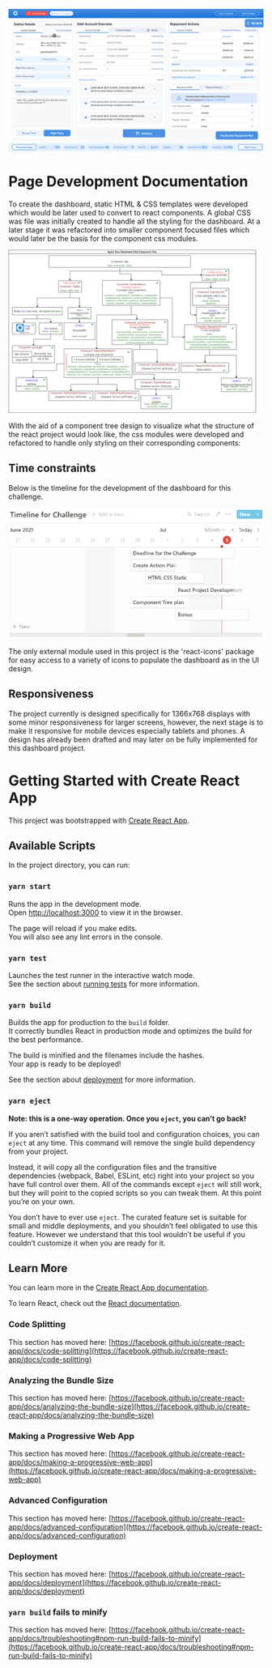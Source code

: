 ![Alt text](/StaticFiles/resources/Dashboard.png "Dashboard")

# Page Development Documentation

To create the dashboard, static HTML & CSS templates were developed which would be later used to convert to react components. A global CSS was file was initially created to handle all the styling for the dashboard. At a later stage it was refactored into smaller component focused files which would later be the basis for the component css modules. 

![Alt text](/StaticFiles/resources/ComponentTree.png "Timeline for challenge")

With the aid of a component tree design to visualize what the structure of the react project would look like, the css modules were developed and refactored to handle only styling on their corresponding components: 

## Time constraints

Below is the timeline for the development of the dashboard for this challenge.

![Alt text](/StaticFiles/resources/Timeline.png "Timeline for challenge")

The only external module used in this project is the 'react-icons' package for easy access to a variety of icons to populate the dashboard as in the UI design. 

## Responsiveness

The project currently is designed specifically for 1366x768 displays with some minor responsiveness for larger screens, however, the next stage is to make it responsive for mobile devices especially tablets and phones. A design has already been drafted and may later on be fully implemented for this dashboard project.


# Getting Started with Create React App

This project was bootstrapped with [Create React App](https://github.com/facebook/create-react-app).

## Available Scripts

In the project directory, you can run:

### `yarn start`

Runs the app in the development mode.\
Open [http://localhost:3000](http://localhost:3000) to view it in the browser.

The page will reload if you make edits.\
You will also see any lint errors in the console.

### `yarn test`

Launches the test runner in the interactive watch mode.\
See the section about [running tests](https://facebook.github.io/create-react-app/docs/running-tests) for more information.

### `yarn build`

Builds the app for production to the `build` folder.\
It correctly bundles React in production mode and optimizes the build for the best performance.

The build is minified and the filenames include the hashes.\
Your app is ready to be deployed!

See the section about [deployment](https://facebook.github.io/create-react-app/docs/deployment) for more information.

### `yarn eject`

**Note: this is a one-way operation. Once you `eject`, you can’t go back!**

If you aren’t satisfied with the build tool and configuration choices, you can `eject` at any time. This command will remove the single build dependency from your project.

Instead, it will copy all the configuration files and the transitive dependencies (webpack, Babel, ESLint, etc) right into your project so you have full control over them. All of the commands except `eject` will still work, but they will point to the copied scripts so you can tweak them. At this point you’re on your own.

You don’t have to ever use `eject`. The curated feature set is suitable for small and middle deployments, and you shouldn’t feel obligated to use this feature. However we understand that this tool wouldn’t be useful if you couldn’t customize it when you are ready for it.

## Learn More

You can learn more in the [Create React App documentation](https://facebook.github.io/create-react-app/docs/getting-started).

To learn React, check out the [React documentation](https://reactjs.org/).

### Code Splitting

This section has moved here: [https://facebook.github.io/create-react-app/docs/code-splitting](https://facebook.github.io/create-react-app/docs/code-splitting)

### Analyzing the Bundle Size

This section has moved here: [https://facebook.github.io/create-react-app/docs/analyzing-the-bundle-size](https://facebook.github.io/create-react-app/docs/analyzing-the-bundle-size)

### Making a Progressive Web App

This section has moved here: [https://facebook.github.io/create-react-app/docs/making-a-progressive-web-app](https://facebook.github.io/create-react-app/docs/making-a-progressive-web-app)

### Advanced Configuration

This section has moved here: [https://facebook.github.io/create-react-app/docs/advanced-configuration](https://facebook.github.io/create-react-app/docs/advanced-configuration)

### Deployment

This section has moved here: [https://facebook.github.io/create-react-app/docs/deployment](https://facebook.github.io/create-react-app/docs/deployment)

### `yarn build` fails to minify

This section has moved here: [https://facebook.github.io/create-react-app/docs/troubleshooting#npm-run-build-fails-to-minify](https://facebook.github.io/create-react-app/docs/troubleshooting#npm-run-build-fails-to-minify)
